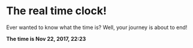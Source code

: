 # The real time clock!

Ever wanted to know what the time is? Well, your journey is about to end!

**The time is Nov 22, 2017, 22:23**
